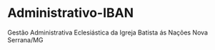 # Administrativo-IBAN
 Gestão Administrativa Eclesiástica da Igreja Batista ás Nações
 Nova Serrana/MG
